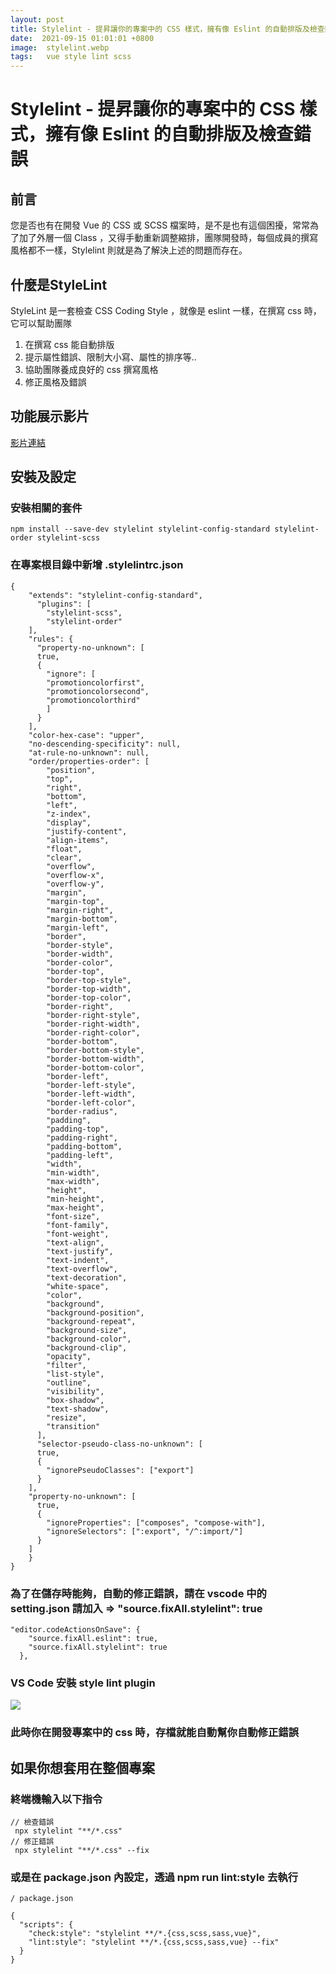 ```yaml
---
layout: post
title: Stylelint - 提昇讓你的專案中的 CSS 樣式，擁有像 Eslint 的自動排版及檢查錯誤
date:  2021-09-15 01:01:01 +0800
image:  stylelint.webp
tags:   vue style lint scss
---
```

# Stylelint - 提昇讓你的專案中的 CSS 樣式，擁有像 Eslint 的自動排版及檢查錯誤
## 前言
您是否也有在開發 Vue 的 CSS 或 SCSS 檔案時，是不是也有這個困擾，常常為了加了外層一個 Class ，又得手動重新調整縮排，團隊開發時，每個成員的撰寫風格都不一樣，Stylelint 則就是為了解決上述的問題而存在。

## 什麼是StyleLint  
StyleLint 是一套檢查 CSS Coding Style ，就像是 eslint 一樣，在撰寫 css 時，它可以幫助團隊
1. 在撰寫 css 能自動排版
2. 提示屬性錯誤、限制大小寫、屬性的排序等..
3. 協助團隊養成良好的 css 撰寫風格
4. 修正風格及錯誤 

## 功能展示影片
[影片連結](https://www.loom.com/share/41c3249bc7eb4f0cb53459e0c24049b7 )


## 安裝及設定
### 安裝相關的套件

`npm install --save-dev stylelint stylelint-config-standard stylelint-order stylelint-scss`


### 在專案根目錄中新增 .stylelintrc.json

```
{
    "extends": "stylelint-config-standard",
      "plugins": [
        "stylelint-scss",
        "stylelint-order"
    ],
    "rules": {
      "property-no-unknown": [
      true,
      {
        "ignore": [
        "promotioncolorfirst",
        "promotioncolorsecond",
        "promotioncolorthird"
        ]
      }
    ],
    "color-hex-case": "upper",
    "no-descending-specificity": null,
    "at-rule-no-unknown": null,
    "order/properties-order": [
        "position",
        "top",
        "right",
        "bottom",
        "left",
        "z-index",
        "display",
        "justify-content",
        "align-items",
        "float",
        "clear",
        "overflow",
        "overflow-x",
        "overflow-y",
        "margin",
        "margin-top",
        "margin-right",
        "margin-bottom",
        "margin-left",
        "border",
        "border-style",
        "border-width",
        "border-color",
        "border-top",
        "border-top-style",
        "border-top-width",
        "border-top-color",
        "border-right",
        "border-right-style",
        "border-right-width",
        "border-right-color",
        "border-bottom",
        "border-bottom-style",
        "border-bottom-width",
        "border-bottom-color",
        "border-left",
        "border-left-style",
        "border-left-width",
        "border-left-color",
        "border-radius",
        "padding",
        "padding-top",
        "padding-right",
        "padding-bottom",
        "padding-left",
        "width",
        "min-width",
        "max-width",
        "height",
        "min-height",
        "max-height",
        "font-size",
        "font-family",
        "font-weight",
        "text-align",
        "text-justify",
        "text-indent",
        "text-overflow",
        "text-decoration",
        "white-space",
        "color",
        "background",
        "background-position",
        "background-repeat",
        "background-size",
        "background-color",
        "background-clip",
        "opacity",
        "filter",
        "list-style",
        "outline",
        "visibility",
        "box-shadow",
        "text-shadow",
        "resize",
        "transition"
      ],
      "selector-pseudo-class-no-unknown": [
      true,
      {
        "ignorePseudoClasses": ["export"]
      }
    ],
    "property-no-unknown": [
      true,
      {
        "ignoreProperties": ["composes", "compose-with"],
        "ignoreSelectors": [":export", "/^:import/"]
      }
    ]
    }
}
```


### 為了在儲存時能夠，自動的修正錯誤，請在 vscode 中的 setting.json 請加入 => "source.fixAll.stylelint": true 
```
"editor.codeActionsOnSave": {
    "source.fixAll.eslint": true,
    "source.fixAll.stylelint": true 
  },
```
  
### VS Code 安裝 style lint plugin
![](https://i.imgur.com/jw8x2kU.png) 

### 此時你在開發專案中的 css 時，存檔就能自動幫你自動修正錯誤

## 如果你想套用在整個專案
### 終端機輸入以下指令
```
// 檢查錯誤
 npx stylelint "**/*.css"
// 修正錯誤
 npx stylelint "**/*.css" --fix
```

### 或是在 package.json 內設定，透過 npm run lint:style 去執行

```
/ package.json

{
  "scripts": {
    "check:style": "stylelint **/*.{css,scss,sass,vue}",
    "lint:style": "stylelint **/*.{css,scss,sass,vue} --fix"
  }
}
```
